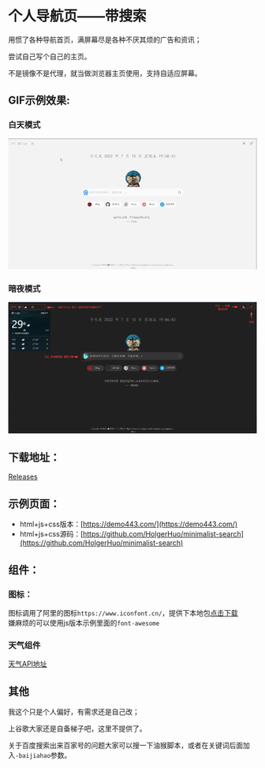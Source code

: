 # 个人导航页——带搜索  

用惯了各种导航首页，满屏幕尽是各种不厌其烦的广告和资讯；

尝试自己写个自己的主页。

不是镜像不是代理，就当做浏览器主页使用，支持自适应屏幕。  



##  GIF示例效果:

### 白天模式

![个人导航栏——带搜索](./白天模式.gif)





### 暗夜模式
![黑暗模式](./暗夜模式.png)   



## 下载地址：  

[Releases](https://github.com/Victor4430/html_home-page-serch/releases)



## 示例页面：    

+ html+js+css版本：[https://demo443.com/](https://demo443.com/) 
+ html+js+css源码：[https://github.com/HolgerHuo/minimalist-search](https://github.com/HolgerHuo/minimalist-search)  




## 组件：  

### 图标：
图标调用了阿里的图标`https://www.iconfont.cn/`，提供下本地包[点击下载](https://cdn.jsdelivr.net/gh/5iux/sou/icon.zip)  
嫌麻烦的可以使用js版本示例里面的`font-awesome`  



### 天气组件  

[天气API地址](https://dev.qweather.com/)



## 其他
我这个只是个人偏好，有需求还是自己改；

上谷歌大家还是自备梯子吧，这里不提供了。  

关于百度搜索出来百家号的问题大家可以搜一下油猴脚本，或者在关键词后面加入`-baijiahao`参数。
